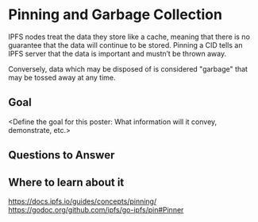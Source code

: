# Pinning and Garbage Collection

IPFS nodes treat the data they store like a cache, meaning that there is no guarantee that the data will continue to be stored. Pinning a CID tells an IPFS server that the data is important and mustn’t be thrown away.

Conversely, data which may be disposed of is considered "garbage" that may be tossed away at any time.

## Goal

<Define the goal for this poster: What information will it convey, demonstrate, etc.>

## Questions to Answer

<Series of questions to which the group should look answers for>

## Where to learn about it

<https://docs.ipfs.io/guides/concepts/pinning/>  
<https://godoc.org/github.com/ipfs/go-ipfs/pin#Pinner>